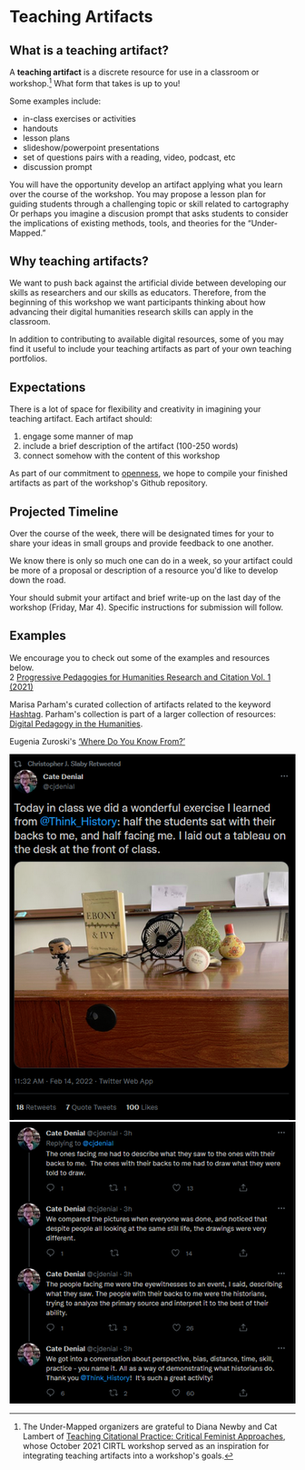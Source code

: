# Teaching Artifacts  

## What is a teaching artifact?  
A **teaching artifact** is a discrete resource for use in a classroom or workshop.[^1] What form that takes is up to you! 

Some examples include:   
- in-class exercises or activities  
- handouts  
- lesson plans  
- slideshow/powerpoint presentations  
- set of questions pairs with a reading, video, podcast, etc  
- discussion prompt  

You will have the opportunity develop an artifact applying what you learn over the course of the workshop. You may propose a lesson plan for guiding students through a challenging topic or skill related to cartography Or perhaps you imagine a discusion prompt that asks students to consider the implications of existing methods, tools, and theories for the “Under-Mapped.” 

## Why teaching artifacts?  
We want to push back against the artificial divide between developing our skills as researchers and our skills as educators. Therefore, from the beginning of this workshop we want participants thinking about how advancing their digital humanities research skills can apply in the classroom. 

In addition to contributing to available digital resources, some of you may find it useful to include your teaching artifacts as part of your own teaching portfolios.  

## Expectations  
There is a lot of space for flexibility and creativity in imagining your teaching artifact.  Each artifact should:
1. engage some manner of map  
2. include a brief description of the artifact (100-250 words)  
3. connect somehow with the content of this workshop  

As part of our commitment to [openness](https://digitalpedagogy.hcommons.org/introduction/openness), we hope to compile your finished artifacts as part of the workshop's Github repository. 

## Projected Timeline
Over the course of the week, there will be designated times for your to share your ideas in small groups and provide feedback to one another. 

We know there is only so much one can do in a week, so your artifact could be more of a proposal or description of a resource you'd like to develop down the road.  

Your should submit your artifact and brief write-up on the last day of the workshop (Friday, Mar 4). Specific instructions for submission will follow.

## Examples  
We encourage you to check out some of the examples and resources below.  
2
[Progressive Pedagogies for Humanities Research and Citation Vol. 1 (2021)](https://journals.library.columbia.edu/index.php/citationalpractice/issue/view/782)

Marisa Parham's curated collection of artifacts related to the keyword [Hashtag](https://digitalpedagogy.hcommons.org/keyword/Hashtag). Parham's collection is part of a larger collection of resources: [Digital Pedagogy in the Humanities](https://digitalpedagogy.hcommons.org/). 

Eugenia Zuroski's [‘Where Do You Know From?’](https://maifeminism.com/where-do-you-know-from-an-exercise-in-placing-ourselves-together-in-the-classroom/)


[^1]: The Under-Mapped organizers are grateful to Diana Newby and Cat Lambert of [Teaching Citational Practice: Critical Feminist Approaches](https://journals.library.columbia.edu/index.php/citationalpractice/about), whose October 2021 CIRTL workshop served as an inspiration for integrating teaching artifacts into a workshop's goals.

<img alt="Cate Denial @cjdenial Today in class we did a wonderful exercise I learned from @Think_History: half the students sat with their backs to me, and half facing me. I laid out a tableau on the desk at the front of class. (image in tweet: Today in class we did a wonderful exercise I learned from @Think_History: half the students sat with their backs to me, and half facing me. I laid out a tableau on the desk at the front of class.) 11:32 AM · Feb 14, 2022·Twitter Web App18 Retweets7 Quote Tweets100 Likes" src="assets/teaching-artifacts-7cc87cd8.png" width="" height="" >
<img alt="Tweet thread  by Cate Denial @cjdenial continues: The ones facing me had to describe what they saw to the ones with their backs to me.  The ones with their backs to me had to draw what they were told to draw. We compared the pictures when everyone was done, and noticed that despite people all looking at the same still life, the drawings were very different.  The people facing me were the eyewitnesses to an event, I said, describing what they saw. The people with their backs to me were the historians, trying to analyze the primary source and interpret it to the best of their ability. We got into a conversation about perspective, bias, distance, time, skill, practice - you name it. All as a way of demonstrating what historians do.  Thank you @Think_History!  It's such a great activity!" src="assets/teaching-artifacts-8820ffed.png" width="" height="" >
